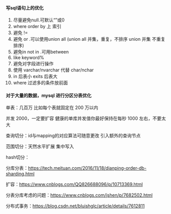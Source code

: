 #### 写sql语句上的优化

1. 尽量避免null.可默认“”或0
2. where  order by  上  索引
3. 避免 !=
4. 避免 or .可以使用union all (union all  并集，重复，不排序  union  并集 不重复 排序)
5. 避免in  not in .可用between
6. like keyword% 
7. 避免对字段进行操作
8. 使用 varchar/nvarchar 代替 char/nchar
9. in 后表小   exits 后表大
10. where 过滤多的条件放前面

#### 对于大量的数据，mysql 进行分区分表优化

单表：几百万  比如每个表就固定在 200 万以内

并发 2000，一定要扩容  健康的单库并发值你最好保持在每秒 1000 左右，不要太大

查询切分：id与mapping的对应算法可随意更改     引入额外的查询节点

范围切分：天然水平扩展     集中写入

hash切分：

分库分表：https://tech.meituan.com/2016/11/18/dianping-order-db-sharding.html

扩容：https://www.cnblogs.com/QQ826688096/p/10713369.html

分表分库考虑的问题：https://www.cnblogs.com/jshen/p/7682502.html 

分布式事务：https://blog.csdn.net/bluishglc/article/details/7612811